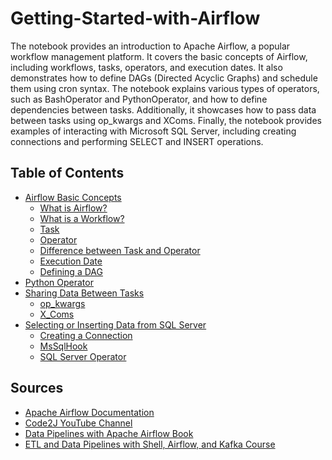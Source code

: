 # Getting-Started-with-Airflow
The notebook provides an introduction to Apache Airflow, a popular workflow management platform. 
It covers the basic concepts of Airflow, including workflows, tasks, operators, and execution dates. It also demonstrates how to define DAGs (Directed Acyclic Graphs) and schedule them using cron syntax. 
The notebook explains various types of operators, such as BashOperator and PythonOperator, and how to define dependencies between tasks. Additionally, it showcases how to pass data between tasks using op_kwargs and XComs. Finally, the notebook provides examples of interacting with Microsoft SQL Server, including creating connections and performing SELECT and INSERT operations.

## Table of Contents

- [Airflow Basic Concepts](https://github.com/sa9978/Getting-Started-with-Airflow/blob/main/airflow.ipynb#airflow-basic-concepts)
  - [What is Airflow?](https://github.com/sa9978/Getting-Started-with-Airflow/blob/main/airflow.ipynb#what-is-airflow)
  - [What is a Workflow?](#what-is-a-workflow)
  - [Task](#task)
  - [Operator](#operator)
  - [Difference between Task and Operator](#difference-between-task-and-operator)
  - [Execution Date](#execution-date)
  - [Defining a DAG](#defining-a-dag)
- [Python Operator](#python-operator)
- [Sharing Data Between Tasks](#sharing-data-between-tasks)
  - [op_kwargs](#op_kwargs)
  - [X_Coms](#x_coms)
- [Selecting or Inserting Data from SQL Server](#selecting-or-inserting-data-from-sql-server)
  - [Creating a Connection](#creating-a-connection)
  - [MsSqlHook](#mssqlhook)
  - [SQL Server Operator](#sql-server-operator)

## Sources

- [Apache Airflow Documentation](https://airflow.apache.org/docs/apache-airflow/stable/core-concepts/dags.html)
- [Code2J YouTube Channel](https://www.youtube.com/@coder2j)
- [Data Pipelines with Apache Airflow Book](https://livebook.manning.com/book/data-pipelines-with-apache-airflow/welcome/v-6/7)
- [ETL and Data Pipelines with Shell, Airflow, and Kafka Course](https://www.coursera.org/learn/etl-and-data-pipelines-shell-airflow-kafka)

